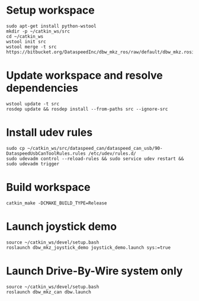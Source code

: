 # Setup workspace
```
sudo apt-get install python-wstool
mkdir -p ~/catkin_ws/src
cd ~/catkin_ws
wstool init src
wstool merge -t src https://bitbucket.org/DataspeedInc/dbw_mkz_ros/raw/default/dbw_mkz.rosinstall
```

# Update workspace and resolve dependencies
```
wstool update -t src
rosdep update && rosdep install --from-paths src --ignore-src
```

# Install udev rules
```
sudo cp ~/catkin_ws/src/dataspeed_can/dataspeed_can_usb/90-DataspeedUsbCanToolRules.rules /etc/udev/rules.d/
sudo udevadm control --reload-rules && sudo service udev restart && sudo udevadm trigger
```

# Build workspace
```
catkin_make -DCMAKE_BUILD_TYPE=Release
```

# Launch joystick demo
```
source ~/catkin_ws/devel/setup.bash
roslaunch dbw_mkz_joystick_demo joystick_demo.launch sys:=true
```

# Launch Drive-By-Wire system only
```
source ~/catkin_ws/devel/setup.bash
roslaunch dbw_mkz_can dbw.launch
```
